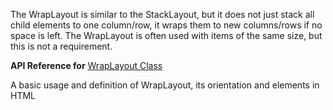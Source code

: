 The WrapLayout is similar to the StackLayout, but it does not just stack all child elements to one column/row, it wraps them to new columns/rows if no space is left. The WrapLayout is often used with items of the same size, but this is not a requirement.

**API Reference for** [WrapLayout Class](http://docs.nativescript.org/api-reference/modules/_ui_layouts_wrap_layout_.html)

A basic usage and definition of WrapLayout, its orientation and elements in HTML
<snippet id='wrap-layout-html'/>